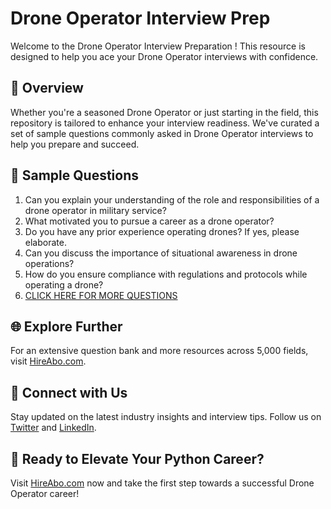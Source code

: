 # Drone Operator Interview Prep

Welcome to the Drone Operator Interview Preparation ! This resource is designed to help you ace your Drone Operator interviews with confidence.

## 🚀 Overview

Whether you're a seasoned Drone Operator or just starting in the field, this repository is tailored to enhance your interview readiness. We've curated a set of sample questions commonly asked in Drone Operator interviews to help you prepare and succeed.

## 📝 Sample Questions

1. Can you explain your understanding of the role and responsibilities of a drone operator in military service?
2. What motivated you to pursue a career as a drone operator?
3. Do you have any prior experience operating drones? If yes, please elaborate.
4. Can you discuss the importance of situational awareness in drone operations?
5. How do you ensure compliance with regulations and protocols while operating a drone?
6. [CLICK HERE FOR MORE QUESTIONS](https://hireabo.com/job/17_3_18/Drone%20Operator)

## 🌐 Explore Further

For an extensive question bank and more resources across 5,000 fields, visit [HireAbo.com](https://www.hireabo.com).

## 📱 Connect with Us

Stay updated on the latest industry insights and interview tips. Follow us on [Twitter](https://twitter.com/hireabo) and [LinkedIn](https://www.linkedin.com/in/hire-abo-3609972a8/).

## 🚀 Ready to Elevate Your Python Career?

Visit [HireAbo.com](https://www.hireabo.com) now and take the first step towards a successful Drone Operator career!